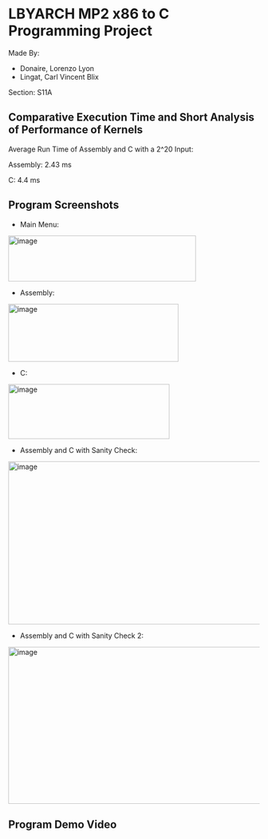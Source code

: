 # LBYARCH MP2 x86 to C Programming Project

Made By:
* Donaire, Lorenzo Lyon
* Lingat, Carl Vincent Blix
  
Section: S11A

## Comparative Execution Time and Short Analysis of Performance of Kernels

Average Run Time of Assembly and C with a 2^20 Input:

Assembly: 2.43 ms

C: 4.4 ms


## Program Screenshots
* Main Menu:
<img width="376" height="92" alt="image" src="https://github.com/user-attachments/assets/d94263b3-2bad-419b-9274-07c4d8a69849" />

* Assembly:
<img width="341" height="116" alt="image" src="https://github.com/user-attachments/assets/8933ff4f-b76f-442c-bf81-35aaa0b98ba1" />
 
* C:
<img width="323" height="110" alt="image" src="https://github.com/user-attachments/assets/826f1d91-2192-489f-8d82-7c669389a8b3" />

* Assembly and C with Sanity Check:
<img width="548" height="327" alt="image" src="https://github.com/user-attachments/assets/3b8e1ce9-56bf-4423-bd74-272f8ab2ec25" />

* Assembly and C with Sanity Check 2:
<img width="534" height="315" alt="image" src="https://github.com/user-attachments/assets/1589919c-0714-4145-a4e8-41b9e034ef00" />

## Program Demo Video
